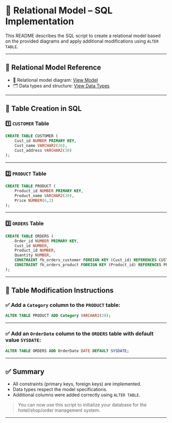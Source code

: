 # 🧾 Relational Model – SQL Implementation

This README describes the SQL script to create a relational model based on the provided diagrams and apply additional modifications using `ALTER TABLE`.

---

## 📘 Relational Model Reference

- 🔗 Relational model diagram: [View Model](https://i.imgur.com/aZeHhHe.png)
- 🗂️ Data types and structure: [View Data Types](https://i.imgur.com/vx1xFvS.png)

---

## 🧱 Table Creation in SQL

### 1️⃣ `CUSTOMER` Table

```sql
CREATE TABLE CUSTOMER (
    Cust_id NUMBER PRIMARY KEY,
    Cust_name VARCHAR2(20),
    Cust_address VARCHAR2(30)
);
```

---

### 2️⃣ `PRODUCT` Table

```sql
CREATE TABLE PRODUCT (
    Product_id NUMBER PRIMARY KEY,
    Product_name VARCHAR2(20),
    Price NUMBER(6,2)
);
```

---

### 3️⃣ `ORDERS` Table

```sql
CREATE TABLE ORDERS (
    Order_id NUMBER PRIMARY KEY,
    Cust_id NUMBER,
    Product_id NUMBER,
    Quantity NUMBER,
    CONSTRAINT fk_orders_customer FOREIGN KEY (Cust_id) REFERENCES CUSTOMER(Cust_id),
    CONSTRAINT fk_orders_product FOREIGN KEY (Product_id) REFERENCES PRODUCT(Product_id)
);
```

---

## 🔧 Table Modification Instructions

### ✅ Add a `Category` column to the `PRODUCT` table:

```sql
ALTER TABLE PRODUCT ADD Category VARCHAR2(20);
```

---

### ✅ Add an `OrderDate` column to the `ORDERS` table with default value `SYSDATE`:

```sql
ALTER TABLE ORDERS ADD OrderDate DATE DEFAULT SYSDATE;
```

---

## ✅ Summary

- All constraints (primary keys, foreign keys) are implemented.
- Data types respect the model specifications.
- Additional columns were added correctly using `ALTER TABLE`.

> You can now use this script to initialize your database for the hotel/shop/order management system.

---
